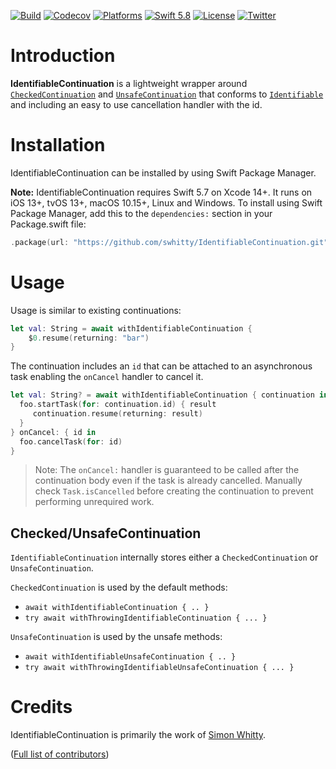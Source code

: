 [![Build](https://github.com/swhitty/IdentifiableContinuation/actions/workflows/build.yml/badge.svg)](https://github.com/swhitty/IdentifiableContinuation/actions/workflows/build.yml)
[![Codecov](https://codecov.io/gh/swhitty/IdentifiableContinuation/graphs/badge.svg)](https://codecov.io/gh/swhitty/IdentifiableContinuation)
[![Platforms](https://img.shields.io/badge/platforms-iOS%20|%20Mac%20|%20tvOS%20|%20Linux%20|%20Windows-lightgray.svg)](https://github.com/swhitty/IdentifiableContinuation/blob/main/Package.swift)
[![Swift 5.8](https://img.shields.io/badge/swift-5.7%20–%205.8-red.svg?style=flat)](https://developer.apple.com/swift)
[![License](https://img.shields.io/badge/license-MIT-lightgrey.svg)](https://opensource.org/licenses/MIT)
[![Twitter](https://img.shields.io/badge/twitter-@simonwhitty-blue.svg)](http://twitter.com/simonwhitty)

# Introduction

**IdentifiableContinuation** is a lightweight wrapper around [`CheckedContinuation`](https://developer.apple.com/documentation/swift/checkedcontinuation) and [`UnsafeContinuation`](https://developer.apple.com/documentation/swift/unsafecontinuation) that conforms to [`Identifiable`](https://developer.apple.com/documentation/swift/identifiable) and including an easy to use cancellation handler with the id.

# Installation

IdentifiableContinuation can be installed by using Swift Package Manager.

 **Note:** IdentifiableContinuation requires Swift 5.7 on Xcode 14+. It runs on iOS 13+, tvOS 13+, macOS 10.15+, Linux and Windows.
To install using Swift Package Manager, add this to the `dependencies:` section in your Package.swift file:

```swift
.package(url: "https://github.com/swhitty/IdentifiableContinuation.git", .upToNextMajor(from: "0.0.1"))
```

# Usage

Usage is similar to existing continuations:

```swift
let val: String = await withIdentifiableContinuation { 
    $0.resume(returning: "bar")
}
```

The continuation includes an `id` that can be attached to an asynchronous task enabling the `onCancel` handler to cancel it.  

```swift
let val: String? = await withIdentifiableContinuation { continuation in
  foo.startTask(for: continuation.id) { result
     continuation.resume(returning: result)
  }
} onCancel: { id in
  foo.cancelTask(for: id)
}
```

> Note: The `onCancel:` handler is guaranteed to be called after the continuation body even if the task is already cancelled. Manually check `Task.isCancelled` before creating the continuation to prevent performing unrequired work.

## Checked/UnsafeContinuation

`IdentifiableContinuation` internally stores either a `CheckedContinuation` or `UnsafeContinuation`.

`CheckedContinuation` is used by the default methods:

- `await withIdentifiableContinuation { .. }`
- `try await withThrowingIdentifiableContinuation { ... }`

`UnsafeContinuation` is used by the unsafe methods:

- `await withIdentifiableUnsafeContinuation { .. }`
- `try await withThrowingIdentifiableUnsafeContinuation { ... }`

# Credits

IdentifiableContinuation is primarily the work of [Simon Whitty](https://github.com/swhitty).

([Full list of contributors](https://github.com/swhitty/IdentifiableContinuation/graphs/contributors))

